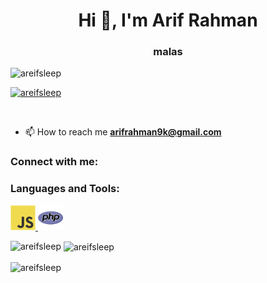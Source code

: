 <h1 align="center">Hi 👋, I'm Arif Rahman</h1>
<h3 align="center">malas</h3>

<p align="left"> <img src="https://komarev.com/ghpvc/?username=areifsleep&label=Profile%20views&color=0e75b6&style=flat" alt="areifsleep" /> </p>

<p align="left"> <a href="https://github.com/ryo-ma/github-profile-trophy"><img src="https://github-profile-trophy.vercel.app/?username=areifsleep" alt="areifsleep" /></a> </p>

<p align="left"> <a href="https://twitter.com/" target="blank"><img src="https://img.shields.io/twitter/follow/?logo=twitter&style=for-the-badge" alt="" /></a> </p>

- 📫 How to reach me **arifrahman9k@gmail.com**

<h3 align="left">Connect with me:</h3>
<p align="left">
</p>

<h3 align="left">Languages and Tools:</h3>
<p align="left"> <a href="https://developer.mozilla.org/en-US/docs/Web/JavaScript" target="_blank" rel="noreferrer"> <img src="https://raw.githubusercontent.com/devicons/devicon/master/icons/javascript/javascript-original.svg" alt="javascript" width="40" height="40"/> </a> <a href="https://www.php.net" target="_blank" rel="noreferrer"> <img src="https://raw.githubusercontent.com/devicons/devicon/master/icons/php/php-original.svg" alt="php" width="40" height="40"/> </a> </p>

<p><img align="left" src="https://github-readme-stats.vercel.app/api/top-langs?username=areifsleep&show_icons=true&locale=en&layout=compact" alt="areifsleep" /></p>

<p>&nbsp;<img align="center" src="https://github-readme-stats.vercel.app/api?username=areifsleep&show_icons=true&locale=en" alt="areifsleep" /></p>

<p><img align="center" src="https://github-readme-streak-stats.herokuapp.com/?user=areifsleep&" alt="areifsleep" /></p>
